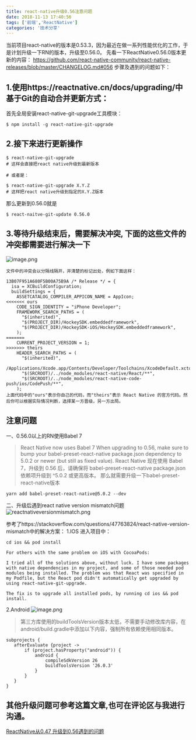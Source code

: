 ```yaml
---
title: react-native升级0.56注意问题
date: 2018-11-13 17:40:56
tags: ['前端','ReactNative']
categories: '技术分享'
---
```

当前项目react-native的版本是0.53.3，因为最近在做一系列性能优化的工作，于是计划升级一下RN的版本，升级至0.56.0。
先看一下ReactNative0.56.0版本更新的内容：
https://github.com/react-native-community/react-native-releases/blob/master/CHANGELOG.md#056
步骤及遇到的问题如下：
## 1.使用https://reactnative.cn/docs/upgrading/中基于Git的自动合并更新方式：
首先全局安装react-native-git-upgrade工具模块：
```
$ npm install -g react-native-git-upgrade
```
<!-- more -->
## 2.接下来进行更新操作
```
$ react-native-git-upgrade
# 这样会直接把react native升级到最新版本

# 或者是：

$ react-native-git-upgrade X.Y.Z
# 这样把react native升级到指定的X.Y.Z版本
```
那么更新到0.56.0就是
```
$ react-naitve-git-update 0.56.0
```
## 3.等待升级结束后，需要解决冲突, 下面的这些文件的冲突都需要进行解决一下
![image.png](https://upload-images.jianshu.io/upload_images/3112038-ba13577686ed0498.png?imageMogr2/auto-orient/strip%7CimageView2/2/w/1240)

```
文件中的冲突会以分隔线隔开，并清楚的标记出处，例如下面这样：

13B07F951A680F5B00A75B9A /* Release */ = {
  isa = XCBuildConfiguration;
  buildSettings = {
    ASSETCATALOG_COMPILER_APPICON_NAME = AppIcon;
<<<<<<< ours
    CODE_SIGN_IDENTITY = "iPhone Developer";
    FRAMEWORK_SEARCH_PATHS = (
      "$(inherited)",
      "$(PROJECT_DIR)/HockeySDK.embeddedframework",
      "$(PROJECT_DIR)/HockeySDK-iOS/HockeySDK.embeddedframework",
    );
=======
    CURRENT_PROJECT_VERSION = 1;
>>>>>>> theirs
    HEADER_SEARCH_PATHS = (
      "$(inherited)",
      /Applications/Xcode.app/Contents/Developer/Toolchains/XcodeDefault.xctoolchain/usr/include,
      "$(SRCROOT)/../node_modules/react-native/React/**",
      "$(SRCROOT)/../node_modules/react-native-code-push/ios/CodePush/**",
    );
上面代码中的"ours"表示你自己的代码，而"theirs"表示 React Native 的官方代码。然后你可以根据实际情况判断，选择某一方晋级，另一方出局。
```
## 注意问题
一、0.56.0以上的RN使用Babel 7
> React Native now uses Babel 7
When upgrading to 0.56, make sure to bump your babel-preset-react-native package.json dependency to 5.0.2 or newer (but still as fixed value).
React Native 现在使用 Babel 7，升级到 0.56 后，请确保将 babel-preset-react-native package.json 依赖项升级到 ^5.0.2 或更高版本。
那么就需要升级一下babel-preset-react-native版本
```
yarn add babel-preset-react-native@5.0.2 --dev
```
二、升级后遇到react native version mismatch问题
![reactnativeversionmismatch.png](https://upload-images.jianshu.io/upload_images/3112038-95dc5cf1efb878b3.png?imageMogr2/auto-orient/strip%7CimageView2/2/w/1240)

参考了https://stackoverflow.com/questions/47763824/react-native-version-mismatch中的解决方案：
1.IOS
进入项目中： 
```
cd ios && pod install
```
```
For others with the same problem on iOS with CocoaPods:

I tried all of the solutions above, without luck. I have some packages with native dependencies in my project, and some of those needed pod modules being installed. The problem was that React was specified in my Podfile, but the React pod didn't automatically get upgraded by using react-native-git-upgrade.

The fix is to upgrade all installed pods, by running cd ios && pod install.
```

2.Android
![image.png](https://upload-images.jianshu.io/upload_images/3112038-138910d1d1bb7a88.png?imageMogr2/auto-orient/strip%7CimageView2/2/w/1240)
>第三方库使用的buildToolsVersion版本太低，不需要手动修改库内容，在android/build.gradle中添加以下内容，强制所有依赖使用相同版本。

```
subprojects {
   afterEvaluate {project ->
       if (project.hasProperty("android")) {
           android {
               compileSdkVersion 26
               buildToolsVersion '26.0.3'
           }
       }
   }
}
```
## 其他升级问题可参考这篇文章,也可在评论区与我进行沟通。
[ReactNative从0.47 升级到0.56遇到的问题](https://github.com/CodingPapi/blog/issues/1)